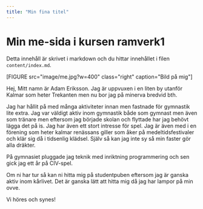 ```yaml
---
title: "Min fina titel"
---
```

Min me-sida i kursen ramverk1
=========================

Detta innehåll är skrivet i markdown och du hittar innehållet i filen `content/index.md`.

[FIGURE src="image/me.jpg?w=400" class="right" caption="Bild på mig"]

Hej, Mitt namn är Adam Eriksson. Jag är uppvuxen i en liten by utanför Kalmar som heter Trekanten men nu bor jag på minerva bredvid bth.

Jag har hållit på med många aktiviteter innan men fastnade för gymnastik lite extra. Jag var väldigt aktiv inom gymnastik både som gymnast men även som tränare men eftersom jag började skolan och flyttade har jag behövt lägga det på is. Jag har även ett stort intresse för spel. Jag är även med i en förening som heter kalmar renässans giller som åker på medeltidsfestivaler och klär sig då i tidsenlig klädsel. Själv så kan jag inte sy så min faster gör alla dräkter.

På gymnasiet pluggade jag teknik med inriktning programmering och sen gick jag ett år på CIV-spel.

Om ni har tur så kan ni hitta mig på studentpuben eftersom jag är ganska aktiv inom kårlivet. Det är ganska lätt att hitta mig då jag har lampor på min ovve.

Vi höres och synes!
